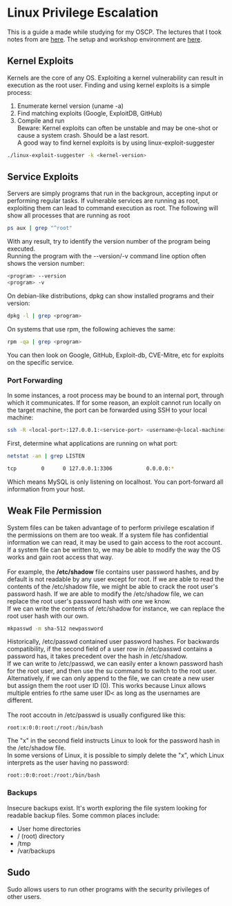 # Linux Privilege Escalation
This is a guide a made while studying for my OSCP. The lectures that I took notes from are <a href="https://www.udemy.com/course/linux-privilege-escalation/">here</a>. The setup and workshop environment are <a href="https://github.com/sagishahar/lpeworkshop">here</a>.

## Kernel Exploits
Kernels are the core of any OS. Exploiting a kernel vulnerability can result in execution as the root user. Finding and using kernel exploits is a simple process:
1. Enumerate kernel version (uname -a)
2. Find matching exploits (Google, ExploitDB, GitHub)
3. Compile and run<br>
Beware: Kernel exploits can often be unstable and may be one-shot or cause a system crash. Should be a last resort. <br>
A good way to find kernel exploits is by using linux-exploit-suggester
```bash
./linux-exploit-suggester -k <kernel-version>
```

## Service Exploits
Servers are simply programs that run in the backgroun, accepting input or performing regular tasks. If vulnerable services are running as root, exploiting them can lead to command execution as root.
The following will show all processes that are running as root
```bash
ps aux | grep "^root"
```
With any result, try to identify the version number of the program being executed.<br>
Running the program with the --version/-v command line option often shows the version number:
```bash
<program> --version
<program> -v
```
On debian-like distributions, dpkg can show installed programs and their version:
```bash
dpkg -l | grep <program>
```
On systems that use rpm, the following achieves the same:
```bash
rpm -qa | grep <program>
```
You can then look on Google, GitHub, Exploit-db, CVE-Mitre, etc for exploits on the specific service.

 ### Port Forwarding
 In some instances, a root process may be bound to an internal port, through which it communicates. If for some reason, an exploit cannot run locally on the target machine, the port can be forwarded using SSH to your local machine:
 ```bash
 ssh -R <local-port>:127.0.0.1:<service-port> <username>@<local-machine>
 ```
 First, determine what applications are running on what port:
 ```bash
 netstat -an | grep LISTEN
 
 tcp        0      0 127.0.0.1:3306           0.0.0.0:*   
 ```
 Which means MySQL is only listening on localhost. You can port-forward all information from your host.
 
 ## Weak File Permission
 System files can be taken advantage of to perform privilege escalation if the permissions on them are too weak. If a system file has confidential information we can read, it may be used to gain access to the root account. If a system file can be written to, we may be able to modify the way the OS works and gain root access that way.<br><br>
 For example, the <b>/etc/shadow</b> file contains user password hashes, and by default is not readable by any user except for root. If we are able to read the contents of the /etc/shadow file, we might be able to crack the root user's password hash. If we are able to modify the /etc/shadow file, we can replace the root user's password hash with one we know.<br>
 If we can write the contents of /etc/shadow for instance, we can replace the root user hash with our own.
 ```bash
 mkpasswd -m sha-512 newpassword
 ```
Historically, /etc/passwd contained user password hashes. For backwards compatibility, if the second field of a user row in /etc/passwd contains a password has, it takes precedent over the hash in /etc/shadow.<br>
If we can write to /etc/passwd, we can easily enter a known password hash for the root user, and then use the su command to switch to the root user.<br>
Alternatively, if we can only append to the file, we can create a new user but assign them the root user ID (0). This works because Linux allows multiple entries fo rthe same user ID< as long as the usernames are different.<br><br>
The root accoutn in /etc/passwd is usually configured like this:
```
root:x:0:0:root:/root:/bin/bash
```
The "x" in the second field instructs Linux to look for the password hash in the /etc/shadow file.<br>
In some versions of Linux, it is possible to simply delete the "x", which Linux interprets as the user having no password:
```
root::0:0:root:/root:/bin/bash 
```
### Backups
Insecure backups exist. It's worth exploring the file system looking for readable backup files. Some common places include:
- User home directories
- / (root) directory
- /tmp
- /var/backups

## Sudo
Sudo allows users to run other programs with the security privileges of other users.
